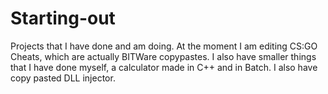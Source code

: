 # Starting-out
Projects that I have done and am doing.
At the moment I am editing CS:GO Cheats, which are actually BITWare copypastes. I also have smaller things that I have done myself, a calculator made in C++ and in Batch. I also have copy pasted DLL injector.
